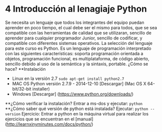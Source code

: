 # 4 Introducción al lenagiaje Python

Se necesita un lenguaje que todos los integrantes del equipo puedan aprender en poco tiempo, el cual debe ser el mismo para todos, que se sea compatible con las herramientas de calidad que se utilizaran, sencillo de aprender para cualquier programador Junior, sencillo de codificar, y compatible con diferentes sistemas operativos. 
La selección del lenguaje para este curso es Python. Es un lenguaje de programación interpretado con las siguientes características: soporta programación orientada a objetos, programación funcional, es multiplataforma, de código abierto, sencillo debido al uso de la semántica y la sintaxis, portable.
¿Cómo se hace?
**Instalación

* Linux en la versión 2.7
    `sudo apt-get install python2.7`
* MAC OS
	Python versión 2.7.9 - 2014-12-10
	[Descargar] (Mac OS X 64-bit/32-bit installer)
* Windows
	[Descargar] (https://www.python.org/downloads/)

**¿Cómo verificar la instalación?
Entrar a ms-dos y ejecutar:
    `python`
**¿Cómo saber qué versión de python está instalada?
Ejecutar:
    `python --version`
Ejercicio: Entrar a python en la máquina virtual para realizar los ejercicios que se encuentran en el [manual] (http://learnxinyminutes.com/docs/python/)




